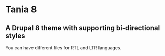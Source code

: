 # Tania 8

## A Drupal 8 theme with supporting bi-directional styles

You can have different files for RTL and LTR languages.
